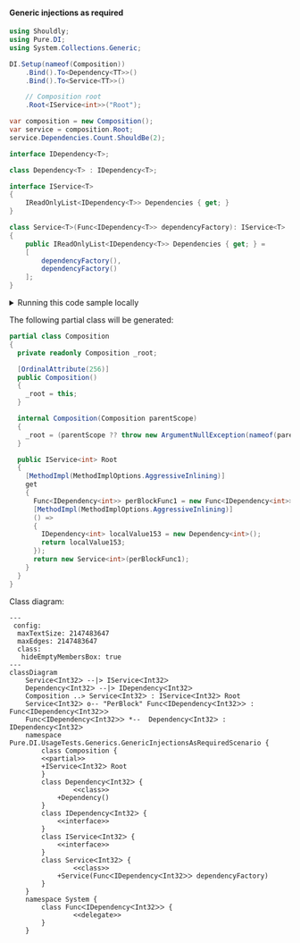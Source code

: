 #### Generic injections as required


```c#
using Shouldly;
using Pure.DI;
using System.Collections.Generic;

DI.Setup(nameof(Composition))
    .Bind().To<Dependency<TT>>()
    .Bind().To<Service<TT>>()

    // Composition root
    .Root<IService<int>>("Root");

var composition = new Composition();
var service = composition.Root;
service.Dependencies.Count.ShouldBe(2);

interface IDependency<T>;

class Dependency<T> : IDependency<T>;

interface IService<T>
{
    IReadOnlyList<IDependency<T>> Dependencies { get; }
}

class Service<T>(Func<IDependency<T>> dependencyFactory): IService<T>
{
    public IReadOnlyList<IDependency<T>> Dependencies { get; } =
    [
        dependencyFactory(),
        dependencyFactory()
    ];
}
```

<details>
<summary>Running this code sample locally</summary>

- Make sure you have the [.NET SDK 9.0](https://dotnet.microsoft.com/en-us/download/dotnet/9.0) or later is installed
```bash
dotnet --list-sdk
```
- Create a net9.0 (or later) console application
```bash
dotnet new console -n Sample
```
- Add references to NuGet packages
  - [Pure.DI](https://www.nuget.org/packages/Pure.DI)
  - [Shouldly](https://www.nuget.org/packages/Shouldly)
```bash
dotnet add package Pure.DI
dotnet add package Shouldly
```
- Copy the example code into the _Program.cs_ file

You are ready to run the example 🚀
```bash
dotnet run
```

</details>

The following partial class will be generated:

```c#
partial class Composition
{
  private readonly Composition _root;

  [OrdinalAttribute(256)]
  public Composition()
  {
    _root = this;
  }

  internal Composition(Composition parentScope)
  {
    _root = (parentScope ?? throw new ArgumentNullException(nameof(parentScope)))._root;
  }

  public IService<int> Root
  {
    [MethodImpl(MethodImplOptions.AggressiveInlining)]
    get
    {
      Func<IDependency<int>> perBlockFunc1 = new Func<IDependency<int>>(
      [MethodImpl(MethodImplOptions.AggressiveInlining)]
      () =>
      {
        IDependency<int> localValue153 = new Dependency<int>();
        return localValue153;
      });
      return new Service<int>(perBlockFunc1);
    }
  }
}
```

Class diagram:

```mermaid
---
 config:
  maxTextSize: 2147483647
  maxEdges: 2147483647
  class:
   hideEmptyMembersBox: true
---
classDiagram
	ServiceᐸInt32ᐳ --|> IServiceᐸInt32ᐳ
	DependencyᐸInt32ᐳ --|> IDependencyᐸInt32ᐳ
	Composition ..> ServiceᐸInt32ᐳ : IServiceᐸInt32ᐳ Root
	ServiceᐸInt32ᐳ o-- "PerBlock" FuncᐸIDependencyᐸInt32ᐳᐳ : FuncᐸIDependencyᐸInt32ᐳᐳ
	FuncᐸIDependencyᐸInt32ᐳᐳ *--  DependencyᐸInt32ᐳ : IDependencyᐸInt32ᐳ
	namespace Pure.DI.UsageTests.Generics.GenericInjectionsAsRequiredScenario {
		class Composition {
		<<partial>>
		+IServiceᐸInt32ᐳ Root
		}
		class DependencyᐸInt32ᐳ {
				<<class>>
			+Dependency()
		}
		class IDependencyᐸInt32ᐳ {
			<<interface>>
		}
		class IServiceᐸInt32ᐳ {
			<<interface>>
		}
		class ServiceᐸInt32ᐳ {
				<<class>>
			+Service(FuncᐸIDependencyᐸInt32ᐳᐳ dependencyFactory)
		}
	}
	namespace System {
		class FuncᐸIDependencyᐸInt32ᐳᐳ {
				<<delegate>>
		}
	}
```

